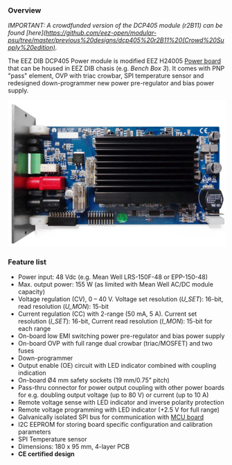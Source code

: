 ### Overview

_IMPORTANT: A crowdfunded version of the DCP405 module (r2B11) can be found [here](https://github.com/eez-open/modular-psu/tree/master/previous%20designs/dcp405%20r2B11%20(Crowd%20Supply%20edition)._

The EEZ DIB DCP405 Power module is modified EEZ H24005 [Power board](https://github.com/eez-open/psu-hw/tree/master/Power%20board) that can be housed in EEZ DIB chasis (e.g. _Bench Box 3_). It comes with PNP "pass" element, OVP with triac crowbar, SPI temperature sensor and redesigned down-programmer new power pre-regulator and bias power supply.

![module](Images/DCP405_r3B3.jpg)

### Feature list
- Power input: 48 Vdc (e.g. Mean Well LRS-150F-48 or EPP-150-48)
- Max. output power: 155 W (as limited with Mean Well AC/DC module capacity) 
- Voltage regulation (CV), 0 – 40 V. Voltage set resolution (_U_SET_): 16-bit, read resolution (_U_MON_): 15-bit
- Current regulation (CC) with 2-range (50 mA, 5 A). Current set resolution (_I_SET_): 16-bit, Current read resolution (_I_MON_): 15-bit for each range
- On-board low EMI switching power pre-regulator and bias power supply
- On-board OVP with full range dual crowbar (triac/MOSFET) and two fuses
- Down-programmer
- Output enable (OE) circuit with LED indicator combined with coupling indication
- On-board Ø4 mm safety sockets (19 mm/0.75” pitch) 
- Pass-thru connector for power output coupling with other power boards for e.g. doubling output voltage (up to 80 V) or current (up to 10 A)
- Remote voltage sense with LED indicator and inverse polarity protection
- Remote voltage programming with LED indicator (+2.5 V for full range)
- Galvanically isolated SPI bus for communication with [MCU board](https://github.com/eez-open/modular-psu/tree/master/mcu)
- I2C EEPROM for storing board specific configuration and calibration parameters
- SPI Temperature sensor
- Dimensions: 180 x 95 mm, 4-layer PCB
- **CE certified design**

